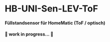 # HB-UNI-Sen-LEV-ToF
#### Füllstandsensor für HomeMatic (ToF / optisch)

#### :construction: work in progress... :construction:
